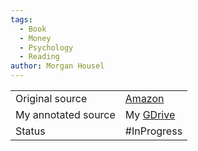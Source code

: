 ```yaml
---
tags:
  - Book
  - Money
  - Psychology
  - Reading
author: Morgan Housel
---
```


|                     |                                                                                                                                                                                                                                                                                                                                                                                                                                                                                                                                                                                                                                                                                                                                                                                                                                                                    |
| ------------------- | ------------------------------------------------------------------------------------------------------------------------------------------------------------------------------------------------------------------------------------------------------------------------------------------------------------------------------------------------------------------------------------------------------------------------------------------------------------------------------------------------------------------------------------------------------------------------------------------------------------------------------------------------------------------------------------------------------------------------------------------------------------------------------------------------------------------------------------------------------------------ |
| Original source     | [Amazon](https://www.amazon.sg/Psychology-Money-Timeless-lessons-happiness/dp/0857197681/ref=sr_1_1?adgrpid=102602413584&dib=eyJ2IjoiMSJ9.5f8a2qUCcnqDCzarEzvi9t-sgF0jZcSFqIv7Whn-HmCp8ZeqyLXYck5sXwHxq5R3IE-ddDrzxMYGnDSlvVtEO09L_QNWTRKS87F0xs5pprEVOzIhfUPoU9GpDsMg8Q7lWKOV8sw6PXE677FKcuz4-uSFUrMvJGdFicw-Tj2sYGRKEJZoTH5nkS5T5cjeOYlGpqONR48XXfksOXZhYWQzd-I6DPL_BIfHcsiCfeWtA6bHD8icl3oWCbsMW08NNYnO9fhGM_UdH9cnL8_4rMQD0tChvbfdPbfyWWLG9J1JVGV76zeT2BJiUZrd4H8sYS-h67ePGzYNAsG1E2ntl6XApKHugwK_BIOUbm_BHRn_hhg1DS_ckI7I6ARSacPcILwKKc8nfQqTYhkWuZwqPtZzj9LitGRztwWDNwv5jF5ye6err-EMnL63RXf1sZ2auj09.UCYajCbACMFtdCbug718axZJhQi05lHs2iwMKx9nxpI&dib_tag=se&hvadid=583956773403&hvdev=c&hvlocphy=9062515&hvnetw=g&hvqmt=e&hvrand=11630221211752230174&hvtargid=kwd-301865559737&hydadcr=18546_326485&keywords=the+psychology+of+money&qid=1735433484&sr=8-1) |
| My annotated source | My [GDrive](https://drive.google.com/file/d/13sLCn1lG8PTgVs2uy9RnFYuCdS9liR85/view?usp=drive_link)                                                                                                                                                                                                                                                                                                                                                                                                                                                                                                                                                                                                                                                                                                                                                                 |
| Status              | #InProgress                                                                                                                                                                                                                                                                                                                                                                                                                                                                                                                                                                                                                                                                                                                                                                                                                                                        |
